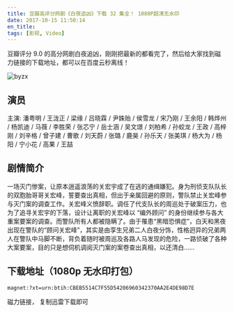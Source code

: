 ```yaml
---
title: 豆瓣高评分网剧《白夜追凶》下载 32 集全！ 1080P超清无水印
date: 2017-10-15 11:50:14
en_title:
tags: [影视, Video]
---
```


豆瓣评分 9.0 的高分网剧白夜追凶，刚刚把最新的都看完了，然后给大家找到磁力链接的下载地址，都可以在百度云秒离线！

![byzx](https://img.yingjoy.cn/image/2017/10/byzx.jpg)


## 演员

主演: 潘粤明 / 王泷正 / 梁缘 / 吕晓霖 / 尹姝贻 / 侯雪龙 / 宋乃刚 / 王余阳 / 韩烨州 / 杨凯迪 / 马薇 / 李胜荣 / 张芯宁 / 岳士涵 / 吴文璟 / 刘柏希 / 孙蛟龙 / 王政 / 高梓刚 / 刘辛格 / 曾子建 / 曹歌 / 刘天蔚 / 张璐 / 鹿昊 / 孙乐天 / 张美琪 / 杨大为 / 杨阳 / 宁小花 / 高果 / 王喆


## 剧情简介

一场灭门惨案，让原本逍遥浪荡的关宏宇成了在逃的通缉嫌犯。身为刑侦支队队长的双胞胎哥哥关宏峰，誓要查出真相，但出于亲属回避的原则，警队禁止关宏峰参与灭门案的调查工作。关宏峰义愤辞职。调任了代支队长的周巡处于破案压力，也为了追寻关宏宇的下落，设计让离职的关宏峰以 “编外顾问” 的身份继续参与各大重案要案的调查。而警队所有人都被隐瞒了。由于罹患“黑暗恐惧症”，白天和黑夜出现在警队的“顾问关宏峰”，其实是由孪生兄弟二人白夜分饰，性格迥异的兄弟两人在警队中马脚不断，背负着随时被周巡及各路人马发现的危险，一路侦破了各种大案要案，目的只是想伺机调阅灭门案的案卷查出真相，以还清白……

## 下载地址（1080p 无水印打包）

```
magnet:?xt=urn:btih:CBEB5514C7F55D54206960342370AA2E4DE98D7E
```

磁力链接， 复制迅雷下载即可